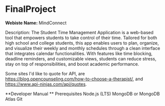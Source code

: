 # FinalProject
**Webiste Name:** MindConnect

Description: The Student Time Management Application is a web-based tool that empowers students to take control of their time. Tailored for both high school and college students, this app enables users to plan, organize, and visualize their weekly and monthly schedules through a clean interface that integrates calendar functionalities. With features like time blocking, deadline reminders, and customizable views, students can reduce stress, stay on top of responsibilities, and boost academic performance.

Some sites I'd like to quote for API, are https://blog.opencounseling.com/how-to-choose-a-therapist/, and https://www.api-ninjas.com/api/quotes.

**Developer Manual
**
Prerequisites
Node.js (LTS)
MongoDB or MongoDB Atlas
Git

